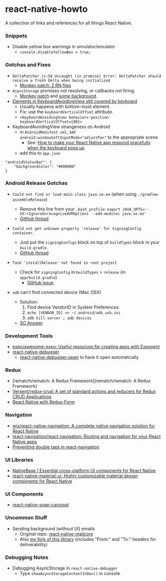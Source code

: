 # react-native-howto
A collection of links and references for all things React Native. 

### Snippets

* Disable yellow box warnings in simulator/emulator
  * `console.disableYellowBox = true;`

### Gotchas and Fixes
* ```DeltaPatcher.js:58 Uncaught (in promise) Error: DeltaPatcher should receive a fresh Delta when being initialized```
  * [Monkey patch: 2 RN files](https://github.com/facebook/react-native/issues/18209#issuecomment-371935230)
* `AsyncStorage` promises not resolving, or callbacks not firing.
  * [Monkey patch](https://github.com/facebook/react-native/pull/18522/files) and [some background](https://github.com/facebook/react-native/issues/13704).
* [Elements in KeyboardAvoidingView still covered by keyboard](https://github.com/facebook/react-native/issues/13497)
  * Usually happens with bottom-most element. 
  * Fix: use the `keyboardVerticalOffset` attribute. 
  * `<KeyboardAvoidingView behavior='position' keyboardVerticalOffset={80}>`
* KeyboardAvoidingView strangeness on Android
  * in `AndroidManifest.xml`, set `android:windowSoftInputMode="adjustPan"` to the appropriate scene
    * See: [How to make your React Native app respond gracefully when the keyboard pops up](https://stackoverflow.com/questions/39344140/react-native-how-to-control-what-keyboard-pushes-up#answer-43208431)
  * add this to `app.json`
```
"androidStatusBar": {
    "backgroundColor": "#000000"
}
```

### Android Release Gotchas
* `Could not find or load main class java.se.ee` (when using `./gradlew assembleRelease`)
  * Remove this line from your `.bash_profile`: 
`export JAVA_OPTS='-XX:+IgnoreUnrecognizedVMOptions --add-modules java.se.ee'`
  * [GitHub thread](https://github.com/flutter/flutter/issues/16093#issuecomment-390489264)

* `Could not get unknown property 'release' for SigningConfig container.`
  * Just put the `signingConfigs` block on top of `buildTypes` block in your `build.gradle`.
  * [GitHub thread](https://github.com/researchgate/gradle-release/issues/187)
* `Task 'installRelease' not found in root project`
  * Check for `signingConfig` in `buildTypes` > `release` (in `app/build.gradle`)
    * [GitHub issue](https://github.com/facebook/react-native/issues/16854#issuecomment-348376236)
* `adb` can't find connected device (Mac OSX)
  * Solution: 
    1. Find device VendorID in System Preferences. 
    1. `echo [VENDOR_ID] >> ~/.android/adb_usb.ini`
    1. `adb kill-server ; adb devices`
  * [SO Answer](https://stackoverflow.com/questions/7135999/adb-not-finding-my-device-phone-macos-x#answer-7136003)




### Development Tools

* [expo/awesome-expo: Useful resources for creating apps with Exponent](https://github.com/expo/awesome-expo)
* [react-native-debugger](https://github.com/jhen0409/react-native-debugger)
  * [react-native-debugger-open](https://github.com/jhen0409/react-native-debugger/tree/master/npm-package) to have it open automatically

### Redux

* [rematch/rematch: A Redux Framework](rematch/rematch: A Redux Framework)
* [Versent/redux-crud: A set of standard actions and reducers for Redux CRUD Applications](https://github.com/Versent/redux-crud)
* [React Native with Redux-Form](https://medium.com/wolox-driving-innovation/https-medium-com-wolox-driving-innovation-easy-forms-in-react-native-with-redux-form-1cdc16a9a889)


### Navigation

* [wix/react-native-navigation: A complete native navigation solution for React Native](https://github.com/wix/react-native-navigation/)
* [react-navigation/react-navigation: Routing and navigation for your React Native apps](https://github.com/react-navigation/react-navigation)
* [Preventing double taps in react-navigation](https://github.com/react-navigation/react-navigation/issues/271#issuecomment-278901237)

### UI Libraries

* [NativeBase | Essential cross-platform UI components for React Native](https://nativebase.io/)
* [react-native-material-ui: Highly customizable material design components for React Native](https://github.com/xotahal/react-native-material-ui)

### UI Components

* [react-native-snap-carousel](https://github.com/archriss/react-native-snap-carousel)


### Uncommon Stuff

* Sending background (without UI) emails 
  * Original repo: [react-native-mailcore](https://github.com/agenthunt/react-native-mailcore)
  * Also [my fork of this library](https://github.com/mcavaliere/react-native-mailcore) (includes "From:" and "To:" headers for deliverability)


### Debugging Notes

* Debugging AsyncStorage in `react-native-debugger`
  * Type `showAsyncStorageContentInDev()` in console
